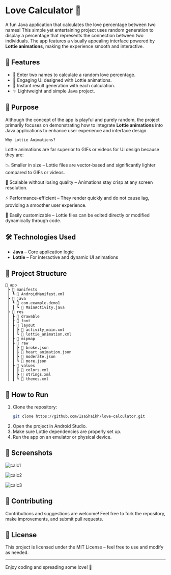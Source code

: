 # Love Calculator 💖

A fun Java application that calculates the love percentage between two names! This simple yet entertaining project uses random generation to display a percentage that represents the connection between two individuals. The app features a visually appealing interface powered by **Lottie animations**, making the experience smooth and interactive.

## 🚀 Features
- 🧡 Enter two names to calculate a random love percentage.
- 🎨 Engaging UI designed with Lottie animations.
- 🔄 Instant result generation with each calculation.
- ✨ Lightweight and simple Java project.

## 🎯 Purpose
Although the concept of the app is playful and purely random, the project primarily focuses on demonstrating how to integrate **Lottie animations** into Java applications to enhance user experience and interface design.

`Why Lottie Animations?`

Lottie animations are far superior to GIFs or videos for UI design because they are:

📉 Smaller in size – Lottie files are vector-based and significantly lighter compared to GIFs or videos.

🎨 Scalable without losing quality – Animations stay crisp at any screen resolution.

⚡ Performance-efficient – They render quickly and do not cause lag, providing a smoother user experience.

🔄 Easily customizable – Lottie files can be edited directly or modified dynamically through code.

## 🛠️ Technologies Used
- **Java** – Core application logic
- **Lottie** – For interactive and dynamic UI animations

## 📂 Project Structure
```
📁 app
 ┣ 📂 manifests
 ┃ ┗ 📜 AndroidManifest.xml
 ┣ 📂 java
 ┃ ┗ 📂 com.example.demo1
 ┃ ┃ ┗ 📜 MainActivity.java
 ┣ 📂 res
 ┃ ┣ 📂 drawable
 ┃ ┣ 📂 font
 ┃ ┣ 📂 layout
 ┃ ┃ ┣ 📜 activity_main.xml
 ┃ ┃ ┗ 📜 lottie_animation.xml
 ┃ ┣ 📂 mipmap
 ┃ ┣ 📂 raw
 ┃ ┃ ┣ 📜 broke.json
 ┃ ┃ ┣ 📜 heart_animation.json
 ┃ ┃ ┣ 📜 moderate.json
 ┃ ┃ ┗ 📜 more.json
 ┃ ┣ 📂 values
 ┃ ┃ ┣ 📜 colors.xml
 ┃ ┃ ┣ 📜 strings.xml
 ┃ ┃ ┗ 📜 themes.xml
```

## 🔧 How to Run
1. Clone the repository:
   ```bash
   git clone https://github.com/IsaShaikh/love-calculator.git
   ```
2. Open the project in Android Studio.
3. Make sure Lottie dependencies are properly set up.
4. Run the app on an emulator or physical device.

## 📸 Screenshots
![calc1](https://github.com/user-attachments/assets/7384b41e-b254-4c43-a5ef-bf1fe3ea0112)


![calc2](https://github.com/user-attachments/assets/55ef5825-29ce-4243-b73f-09c60f04b174)


![calc3](https://github.com/user-attachments/assets/88babd02-910a-4c35-9f39-5df265ec80cc)



## 🤝 Contributing
Contributions and suggestions are welcome! Feel free to fork the repository, make improvements, and submit pull requests.

## 📜 License
This project is licensed under the MIT License – feel free to use and modify as needed.

---
Enjoy coding and spreading some love! 💌
